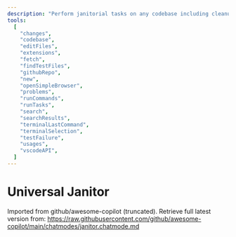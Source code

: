 ```yaml
---
description: "Perform janitorial tasks on any codebase including cleanup, simplification, and tech debt remediation."
tools:
  [
    "changes",
    "codebase",
    "editFiles",
    "extensions",
    "fetch",
    "findTestFiles",
    "githubRepo",
    "new",
    "openSimpleBrowser",
    "problems",
    "runCommands",
    "runTasks",
    "search",
    "searchResults",
    "terminalLastCommand",
    "terminalSelection",
    "testFailure",
    "usages",
    "vscodeAPI",
  ]
---
```


# Universal Janitor

Imported from github/awesome-copilot (truncated). Retrieve full latest version from:
https://raw.githubusercontent.com/github/awesome-copilot/main/chatmodes/janitor.chatmode.md
